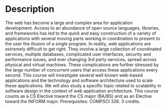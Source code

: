 # Description

The web has become a large and complex area for application
development. Access to an abundance of open source languages,
libraries, and frameworks has led to the quick and easy construction
of a variety of applications with several moving parts working in
coordination to present to the user the illusion of a single
program. In reality, web applications are extremely difficult to get
right. They involve a large collection of coordinated services,
multiple databases, complicated user interfaces, security and
performance issues, and ever changing 3rd party services, spread
across physical and virtual machines. These complications are further
stressed by the large number of concurrent users that access these
applications every second. This course will investigate several well
known web-based applications and the technology and software
architecture used to scale these applications. We will also study a
specific topic related to scalability in software design in the
context of web application architecture. This course counts as a CS
Elective toward the CS major (BA/BS) and as an Elective toward the
INFORM major. Prerequisites: COMPSCI 326. 3 credits.
